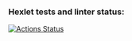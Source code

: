### Hexlet tests and linter status:
[![Actions Status](https://github.com/qbxeU94O/qa-engineer-project-84/actions/workflows/hexlet-check.yml/badge.svg)](https://github.com/qbxeU94O/qa-engineer-project-84/actions)